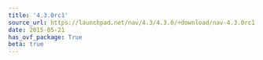 ```yaml
---
title: '4.3.0rc1'
source_url: https://launchpad.net/nav/4.3/4.3.0/+download/nav-4.3.0rc1.tar.gz
date: 2015-05-21
has_ovf_package: True
beta: true
---
```


